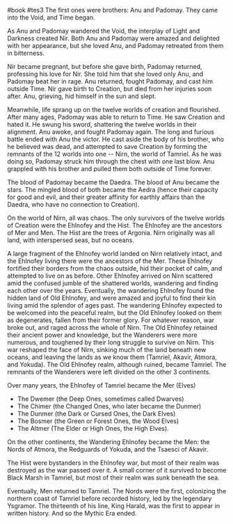 #book #tes3
The first ones were brothers: Anu and Padomay. They came into the Void, and Time began.

As Anu and Padomay wandered the Void, the interplay of Light and Darkness created Nir. Both Anu and Padomay were amazed and delighted with her appearance, but she loved Anu, and Padomay retreated from them in bitterness.

Nir became pregnant, but before she gave birth, Padomay returned, professing his love for Nir. She told him that she loved only Anu, and Padomay beat her in rage. Anu returned, fought Padomay, and cast him outside Time. Nir gave birth to Creation, but died from her injuries soon after. Anu, grieving, hid himself in the sun and slept.

Meanwhile, life sprang up on the twelve worlds of creation and flourished. After many ages, Padomay was able to return to Time. He saw Creation and hated it. He swung his sword, shattering the twelve worlds in their alignment. Anu awoke, and fought Padomay again. The long and furious battle ended with Anu the victor. He cast aside the body of his brother, who he believed was dead, and attempted to save Creation by forming the remnants of the 12 worlds into one -- Nirn, the world of Tamriel. As he was doing so, Padomay struck him through the chest with one last blow. Anu grappled with his brother and pulled them both outside of Time forever.

The blood of Padomay became the Daedra. The blood of Anu became the stars. The mingled blood of both became the Aedra (hence their capacity for good and evil, and their greater affinity for earthly affairs than the Daedra, who have no connection to Creation).

On the world of Nirn, all was chaos. The only survivors of the twelve worlds of Creation were the Ehlnofey and the Hist. The Ehlnofey are the ancestors of Mer and Men. The Hist are the trees of Argonia. Nirn originally was all land, with interspersed seas, but no oceans.

A large fragment of the Ehlnofey world landed on Nirn relatively intact, and the Ehlnofey living there were the ancestors of the Mer. These Ehlnofey fortified their borders from the chaos outside, hid their pocket of calm, and attempted to live on as before. Other Ehlnofey arrived on Nirn scattered amid the confused jumble of the shattered worlds, wandering and finding each other over the years. Eventually, the wandering Ehlnofey found the hidden land of Old Ehlnofey, and were amazed and joyful to find their kin living amid the splendor of ages past. The wandering Ehlnofey expected to be welcomed into the peaceful realm, but the Old Ehlnofey looked on them as degenerates, fallen from their former glory. For whatever reason, war broke out, and raged across the whole of Nirn. The Old Ehlnofey retained their ancient power and knowledge, but the Wanderers were more numerous, and toughened by their long struggle to survive on Nirn. This war reshaped the face of Nirn, sinking much of the land beneath new oceans, and leaving the lands as we know them (Tamriel, Akavir, Atmora, and Yokuda). The Old Ehlnofey realm, although ruined, became Tamriel. The remnants of the Wanderers were left divided on the other 3 continents.

Over many years, the Ehlnofey of Tamriel became the Mer (Elves)
 - The Dwemer (the Deep Ones, sometimes called Dwarves)
 - The Chimer (the Changed Ones, who later became the Dunmer)
 - The Dunmer (the Dark or Cursed Ones, the Dark Elves)
 - The Bosmer (the Green or Forest Ones, the Wood Elves)
 - The Altmer (The Elder or High Ones, the High Elves).

On the other continents, the Wandering Ehlnofey became the Men: the Nords of Atmora, the Redguards of Yokuda, and the Tsaesci of Akavir.

The Hist were bystanders in the Ehlnofey war, but most of their realm was destroyed as the war passed over it. A small corner of it survived to become Black Marsh in Tamriel, but most of their realm was sunk beneath the sea.

Eventually, Men returned to Tamriel. The Nords were the first, colonizing the northern coast of Tamriel before recorded history, led by the legendary Ysgramor. The thirteenth of his line, King Harald, was the first to appear in written history. And so the Mythic Era ended.
